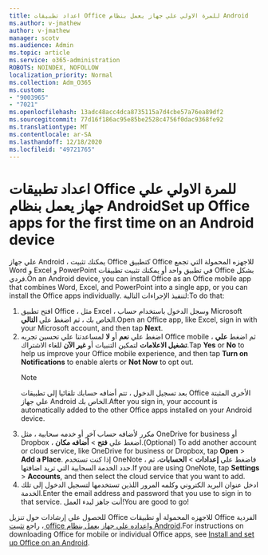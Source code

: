 ```yaml
---
title: اعداد تطبيقات Office للمرة الاولي علي جهاز يعمل بنظام Android
ms.author: v-jmathew
author: v-jmathew
manager: scotv
ms.audience: Admin
ms.topic: article
ms.service: o365-administration
ROBOTS: NOINDEX, NOFOLLOW
localization_priority: Normal
ms.collection: Adm_O365
ms.custom:
- "9003965"
- "7021"
ms.openlocfilehash: 13adc48acc4dca8735115a7d4cbe57a76ea89df2
ms.sourcegitcommit: 77d16f186ac95e85be2528c4756f0dac9368fe92
ms.translationtype: MT
ms.contentlocale: ar-SA
ms.lasthandoff: 12/18/2020
ms.locfileid: "49721765"
---
```

# <a name="set-up-office-apps-for-the-first-time-on-an-android-device"></a><span data-ttu-id="921ae-102">اعداد تطبيقات Office للمرة الاولي علي جهاز يعمل بنظام Android</span><span class="sxs-lookup"><span data-stu-id="921ae-102">Set up Office apps for the first time on an Android device</span></span>

<span data-ttu-id="921ae-103">علي جهاز Android ، يمكنك تثبيت Office كتطبيق Office للاجهزه المحمولة التي تجمع Word و Excel و PowerPoint في تطبيق واحد أو يمكنك تثبيت تطبيقات Office بشكل فردي.</span><span class="sxs-lookup"><span data-stu-id="921ae-103">On an Android device, you can install Office as an Office mobile app that combines Word, Excel, and PowerPoint into a single app, or you can install the Office apps individually.</span></span> <span data-ttu-id="921ae-104">لتنفيذ الإجراءات التالية:</span><span class="sxs-lookup"><span data-stu-id="921ae-104">To do that:</span></span>

1. <span data-ttu-id="921ae-105">افتح تطبيق Office ، مثل Excel ، وسجل الدخول باستخدام حساب Microsoft الخاص بك ، ثم اضغط علي **التالي**.</span><span class="sxs-lookup"><span data-stu-id="921ae-105">Open an Office app, like Excel, sign in with your Microsoft account, and then tap **Next**.</span></span>
2. <span data-ttu-id="921ae-106">اضغط علي **نعم** أو **لا** لمساعدتنا علي تحسين تجربه Office mobile ، ثم اضغط **علي تشغيل الاعلامات** لتمكين التنبيات أو **غير الآن** للغاء الاشتراك.</span><span class="sxs-lookup"><span data-stu-id="921ae-106">Tap **Yes** or **No** to help us improve your Office mobile experience, and then tap **Turn on Notifications** to enable alerts or **Not Now** to opt out.</span></span>
    > [!NOTE]
    > <span data-ttu-id="921ae-107">بعد تسجيل الدخول ، تتم أضافه حسابك تلقائيا إلى تطبيقات Office الأخرى المثبتة علي جهاز Android الخاص بك.</span><span class="sxs-lookup"><span data-stu-id="921ae-107">After you sign in, your account is automatically added to the other Office apps installed on your Android device.</span></span>
3. <span data-ttu-id="921ae-108">مكرر لأضافه حساب آخر أو خدمه سحابية ، مثل OneDrive for business أو Dropbox ، اضغط علي **فتح**  >  **أضافه مكان**.</span><span class="sxs-lookup"><span data-stu-id="921ae-108">(Optional) To add another account or cloud service, like OneDrive for business or Dropbox, tap **Open** > **Add a Place**.</span></span> <span data-ttu-id="921ae-109">إذا كنت تستخدم OneNote ، فاضغط علي **إعدادات**  >  **الحسابات**، ثم حدد الخدمة السحابية التي تريد اضافتها.</span><span class="sxs-lookup"><span data-stu-id="921ae-109">If you are using OneNote, tap **Settings** > **Accounts**, and then select the cloud service that you want to add.</span></span>
4. <span data-ttu-id="921ae-110">ادخل عنوان البريد الكتروني وكلمه المرور اللذين تستخدمها لتسجيل الدخول إلى تلك الخدمة.</span><span class="sxs-lookup"><span data-stu-id="921ae-110">Enter the email address and password that you use to sign in to that service.</span></span> <span data-ttu-id="921ae-111">أنت جاهز لبدء العمل!</span><span class="sxs-lookup"><span data-stu-id="921ae-111">You are good to go!</span></span>

<span data-ttu-id="921ae-112">للحصول علي إرشادات حول تنزيل Office للاجهزه المحمولة أو تطبيقات Office الفردية ، راجع [تثبيت office واعداده علي جهاز يعمل بنظام Android](https://go.microsoft.com/fwlink/?linkid=2135287).</span><span class="sxs-lookup"><span data-stu-id="921ae-112">For instructions on downloading Office for mobile or individual Office apps, see [Install and set up Office on an Android](https://go.microsoft.com/fwlink/?linkid=2135287).</span></span>
